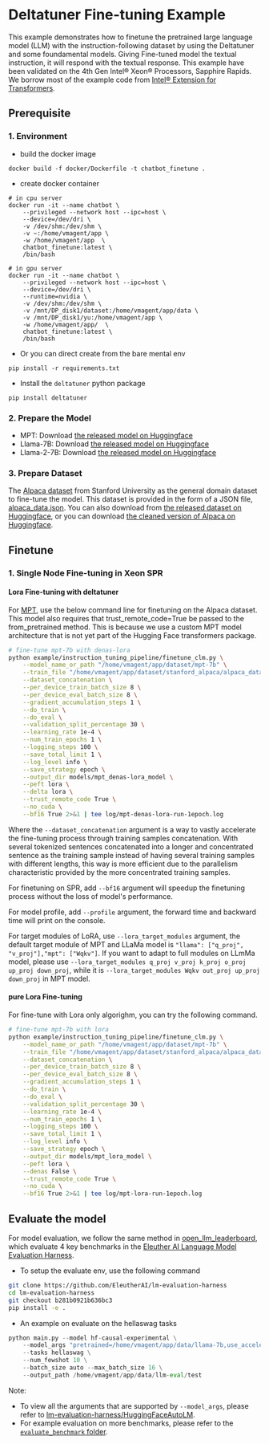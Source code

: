 # Deltatuner Fine-tuning Example

This example demonstrates how to finetune the pretrained large language model (LLM) with the instruction-following dataset by using the Deltatuner and some foundamental models. Giving Fine-tuned model the textual instruction, it will respond with the textual response. This example have been validated on the 4th Gen Intel® Xeon® Processors, Sapphire Rapids.
We borrow most of the example code from [Intel® Extension for Transformers](https://github.com/intel/intel-extension-for-transformers/tree/main/workflows/chatbot/fine_tuning).

## Prerequisite​

### 1. Environment​
- build the docker image
```shell
docker build -f docker/Dockerfile -t chatbot_finetune .
```
- create docker container
```shell
# in cpu server
docker run -it --name chatbot \
    --privileged --network host --ipc=host \
    --device=/dev/dri \
    -v /dev/shm:/dev/shm \
    -v ~:/home/vmagent/app \
    -w /home/vmagent/app  \
    chatbot_finetune:latest \
    /bin/bash

# in gpu server
docker run -it --name chatbot \
    --privileged --network host --ipc=host \
    --device=/dev/dri \
    --runtime=nvidia \
    -v /dev/shm:/dev/shm \
    -v /mnt/DP_disk1/dataset:/home/vmagent/app/data \
    -v /mnt/DP_disk1/yu:/home/vmagent/app \
    -w /home/vmagent/app/  \
    chatbot_finetune:latest \
    /bin/bash
```
- Or you can direct create from the bare mental env
```shell
pip install -r requirements.txt
```

- Install the `deltatuner` python package
```shell
pip install deltatuner
```

### 2. Prepare the Model

- MPT: Download [the released model on Huggingface](https://huggingface.co/mosaicml/mpt-7b)
- Llama-7B: Download [the released model on Huggingface](https://huggingface.co/huggyllama/llama-7b)
- Llama-2-7B: Download [the released model on Huggingface](https://huggingface.co/meta-llama/Llama-2-7b-hf)

### 3. Prepare Dataset
The [Alpaca dataset](https://github.com/tatsu-lab/stanford_alpaca) from Stanford University as the general domain dataset to fine-tune the model. This dataset is provided in the form of a JSON file, [alpaca_data.json](https://github.com/tatsu-lab/stanford_alpaca/blob/main/alpaca_data.json). You can also download from [the released dataset on Huggingface](https://huggingface.co/datasets/tatsu-lab/alpaca), or you can download [the cleaned version of Alpaca on Huggingface](https://huggingface.co/datasets/yahma/alpaca-cleaned).


## Finetune

### 1. Single Node Fine-tuning in Xeon SPR

#### Lora Fine-tuning with deltatuner

For [MPT](https://huggingface.co/mosaicml/mpt-7b), use the below command line for finetuning on the Alpaca dataset. This model also requires that trust_remote_code=True be passed to the from_pretrained method. This is because we use a custom MPT model architecture that is not yet part of the Hugging Face transformers package.

```bash
# fine-tune mpt-7b with denas-lora
python example/instruction_tuning_pipeline/finetune_clm.py \
    --model_name_or_path "/home/vmagent/app/dataset/mpt-7b" \
    --train_file "/home/vmagent/app/dataset/stanford_alpaca/alpaca_data.json" \
    --dataset_concatenation \
    --per_device_train_batch_size 8 \
    --per_device_eval_batch_size 8 \
    --gradient_accumulation_steps 1 \
    --do_train \
    --do_eval \
    --validation_split_percentage 30 \
    --learning_rate 1e-4 \
    --num_train_epochs 1 \
    --logging_steps 100 \
    --save_total_limit 1 \
    --log_level info \
    --save_strategy epoch \
    --output_dir models/mpt_denas-lora_model \
    --peft lora \
    --delta lora \
    --trust_remote_code True \
    --no_cuda \
    --bf16 True 2>&1 | tee log/mpt-denas-lora-run-1epoch.log
```

Where the `--dataset_concatenation` argument is a way to vastly accelerate the fine-tuning process through training samples concatenation. With several tokenized sentences concatenated into a longer and concentrated sentence as the training sample instead of having several training samples with different lengths, this way is more efficient due to the parallelism characteristic provided by the more concentrated training samples.

For finetuning on SPR, add `--bf16` argument will speedup the finetuning process without the loss of model's performance.

For model profile, add `--profile` argument, the forward time and backward time will print on the console.

For target modules of LoRA, use `--lora_target_modules` argument, the default target module of MPT and LLaMa model is `"llama": ["q_proj", "v_proj"],"mpt": ["Wqkv"]`. If you want to adapt to full modules on LLmMa model, please use `--lora_target_modules q_proj v_proj k_proj o_proj up_proj down_proj`, while it is `--lora_target_modules Wqkv out_proj up_proj down_proj` in MPT model.

#### pure Lora Fine-tuning

For fine-tune with Lora only algorighm, you can try the following command.
```bash
# fine-tune mpt-7b with lora
python example/instruction_tuning_pipeline/finetune_clm.py \
    --model_name_or_path "/home/vmagent/app/dataset/mpt-7b" \
    --train_file "/home/vmagent/app/dataset/stanford_alpaca/alpaca_data.json" \
    --dataset_concatenation \
    --per_device_train_batch_size 8 \
    --per_device_eval_batch_size 8 \
    --gradient_accumulation_steps 1 \
    --do_train \
    --do_eval \
    --validation_split_percentage 30 \
    --learning_rate 1e-4 \
    --num_train_epochs 1 \
    --logging_steps 100 \
    --save_total_limit 1 \
    --log_level info \
    --save_strategy epoch \
    --output_dir models/mpt_lora_model \
    --peft lora \
    --denas False \
    --trust_remote_code True \
    --no_cuda \
    --bf16 True 2>&1 | tee log/mpt-lora-run-1epoch.log
```

## Evaluate the model

For model evaluation, we follow the same method in [open_llm_leaderboard](https://huggingface.co/spaces/HuggingFaceH4/open_llm_leaderboard), which evaluate 4 key benchmarks in the [Eleuther AI Language Model Evaluation Harness](https://github.com/EleutherAI/lm-evaluation-harness).

- To setup the evaluate env, use the following command
```bash
git clone https://github.com/EleutherAI/lm-evaluation-harness
cd lm-evaluation-harness
git checkout b281b0921b636bc3
pip install -e .
```

- An example on evaluate on the hellaswag tasks
```python
python main.py --model hf-causal-experimental \
    --model_args "pretrained=/home/vmagent/app/data/llama-7b,use_accelerate=True" \
    --tasks hellaswag \
    --num_fewshot 10 \
    --batch_size auto --max_batch_size 16 \
    --output_path /home/vmagent/app/data/llm-eval/test

```
Note: 
- To view all the arguments that are supported by `--model_args`, please refer to [lm-evaluation-harness/HuggingFaceAutoLM](https://github.com/EleutherAI/lm-evaluation-harness/blob/b281b0921b636bc36ad05c0b0b0763bd6dd43463/lm_eval/models/huggingface.py#L60C7-L60C24).
- For example evaluation on more benchmarks, please refer to the [`evaluate_benchmark` folder](../../tests/deltatuner/evaluate_benchmark/).